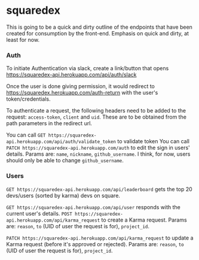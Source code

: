# squaredex

This is going to be a quick and dirty outline of the endpoints that have been created for consumption by the front-end. Emphasis on quick and dirty, at least for now.

### Auth

To initiate Authentication via slack, create a link/button that opens https://squaredex-api.herokuapp.com/api/auth/slack

Once the user is done giving permission, it would redirect to https://squaredex.herokuapp.com/auth-return with the user's token/credentials.

To authenticate a request, the following headers need to be added to the request: `access-token`, `client` and `uid`. These are to be obtained from the path parameters in the redirect url.

You can call `GET https://squaredex-api.herokuapp.com/api/auth/validate_token` to validate token
You can call `PATCH https://squaredex-api.herokuapp.com/auth` to edit the sign in users' details. Params are: `name`, `nickname`, `github_username`. I think, for now, users should only be able to change `github_username`.

### Users

`GET https://squaredex-api.herokuapp.com/api/leaderboard` gets the top 20 devs/users (sorted by karma) devs on square.

`GET https://squaredex-api.herokuapp.com/api/user` responds with the current user's details.
`POST https://squaredex-api.herokuapp.com/api/karma_request` to create a Karma request. Params are: `reason`, `to` (UID of user the request is for), `project_id`. 

`PATCH https://squaredex-api.herokuapp.com/api/karma_request` to update a Karma request (before it's approved or rejected). Params are: `reason`, `to` (UID of user the request is for), `project_id`. 

